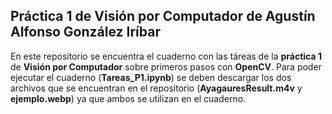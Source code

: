 ## Práctica 1 de Visión por Computador de Agustín Alfonso González Iríbar
En este repositorio se encuentra el cuaderno con las táreas de la **práctica 1** de **Visión por Computador** sobre primeros pasos con **OpenCV**.
Para poder ejecutar el cuaderno (**Tareas_P1.ipynb**) se deben descargar los dos archivos que se encuentran en el repositorio (**AyagauresResult.m4v** y **ejemplo.webp**) ya que ambos se utilizan en el cuaderno.
